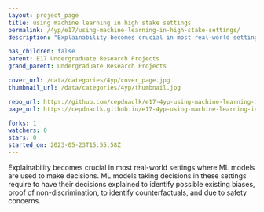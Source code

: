 ```yaml
---
layout: project_page
title: using machine learning in high stake settings
permalink: /4yp/e17/using-machine-learning-in-high-stake-settings/
description: "Explainability becomes crucial in most real-world settings where ML models are used to make decisions. ML models taking decisions in these settings require to have their decisions explained to identify possible existing biases, proof of non-discrimination, to identify counterfactuals, and due to safety concerns. "

has_children: false
parent: E17 Undergraduate Research Projects
grand_parent: Undergraduate Research Projects

cover_url: /data/categories/4yp/cover_page.jpg
thumbnail_url: /data/categories/4yp/thumbnail.jpg

repo_url: https://github.com/cepdnaclk/e17-4yp-using-machine-learning-in-high-stake-settings
page_url: https://cepdnaclk.github.io/e17-4yp-using-machine-learning-in-high-stake-settings

forks: 1
watchers: 0
stars: 0
started_on: 2023-05-23T15:55:58Z
---
```

Explainability becomes crucial in most real-world settings where ML models are used to make decisions. ML models taking decisions in these settings require to have their decisions explained to identify possible existing biases, proof of non-discrimination, to identify counterfactuals, and due to safety concerns. 


